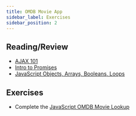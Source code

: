 ```yaml
---
title: OMDB Movie App
sidebar_label: Exercises
sidebar_position: 2
---
```

<!-- markdownlint-disable no-inline-html no-trailing-punctuation -->

## Reading/Review

- [AJAX 101](/docs/lessons/building-interactive-uis/ajax-101/)
- [Intro to Promises](/docs/lessons/building-interactive-uis/intro-to-promises/)
- [JavaScript Objects, Arrays, Booleans, Loops](/docs/lessons/solving-problems-using-code-js/objects-loops/)

## Exercises

- Complete the [JavaScript OMDB Movie Lookup](/docs/exercises/js-movie-review/)
